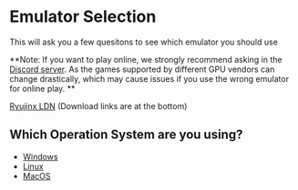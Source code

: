 # Emulator Selection

This will ask you a few quesitons to see which emulator you should use

**Note: If you want to play online, we strongly recommend asking in the [Discord server](https://discord.gg/87bsZWwF3X). As the games supported by different GPU vendors can change drastically, which may cause issues if you use the wrong emulator for online play. ** 

[Ryujinx LDN](https://www.patreon.com/posts/introducing-ldn2-45268370)
(Download links are at the bottom)

## Which Operation System are you using?

- [Windows](https://github.com/Abd-007/Switch-Emulators-Guide/blob/main/Selection/Windows/GPUVendor.md)
- [Linux](https://github.com/Abd-007/Switch-Emulators-Guide/blob/main/Selection/Linux.md)
- [MacOS](https://github.com/Abd-007/Switch-Emulators-Guide/blob/main/Selection/MacOS.md)
